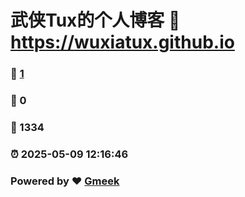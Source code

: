 # 武侠Tux的个人博客 :link: https://wuxiatux.github.io 
### :page_facing_up: [1](https://wuxiatux.github.io/tag.html) 
### :speech_balloon: 0 
### :hibiscus: 1334 
### :alarm_clock: 2025-05-09 12:16:46 
### Powered by :heart: [Gmeek](https://github.com/Meekdai/Gmeek)
